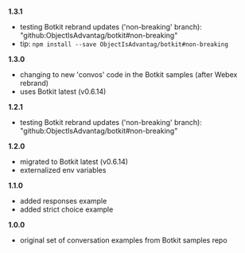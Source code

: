 
**1.3.1**
   - testing Botkit rebrand updates ('non-breaking' branch): "github:ObjectIsAdvantag/botkit#non-breaking"
   - tip: `npm install --save ObjectIsAdvantag/botkit#non-breaking`


**1.3.0**
   - changing to new 'convos' code in the Botkit samples (after Webex rebrand)
   - uses Botkit latest (v0.6.14) 

**1.2.1**
   - testing Botkit rebrand updates ('non-breaking' branch): "github:ObjectIsAdvantag/botkit#non-breaking"

**1.2.0**
   - migrated to Botkit latest (v0.6.14)
   - externalized env variables

**1.1.0**
   - added responses example
   - added strict choice example

**1.0.0**
   - original set of conversation examples from Botkit samples repo